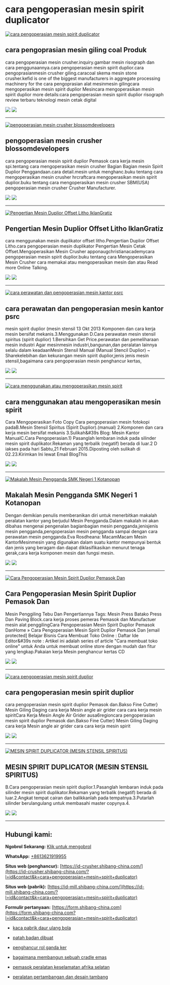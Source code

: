 # cara pengoperasian mesin spirit duplicator

<a href="https://swt.shibang-china.com/?l=id&img&k=cara+pengoperasian+mesin+spirit+duplicator" target="_blank">![cara pengoperasian mesin spirit duplicator](http://static.shibang-china.com/all-800x300/217.jpg)</a>

## cara pengoprasian mesin giling coal Produk
cara pengoperasian mesin crusher.inquiry.gambar mesin risograph dan cara penggunaannya.cara pengoperasian mesin spirit duplior.cara pengoprasianmesin crusher giling.caracoal skema mesin stone crusher.kefid is one of the biggest manufacturers in aggregate processing machinery for the cara pengoprasian alat mesinmesin gilingcara mengoperasikan mesin spirit duplior Mesincara mengoperasikan mesin spirit duplior more details:cara pengoperasian mesin spirit duplior risograph review terbaru teknologi mesin cetak digital


<a href="https://whatsapp.shibangsoft.com/WhatsApp.php" target="_blank" title="WhatsApp">![](http://static.shibang-china.com/icon/whatsapp.png)</a> <a href="https://swt.shibang-china.com/?l=id&icon&k=cara+pengoperasian+mesin+spirit+duplicator" target="_blank">![](http://static.shibang-china.com/icon/chat-id.png)</a>

---

<a href="https://swt.shibang-china.com/?l=id&img&k=cara+pengoperasian+mesin+spirit+duplicator" target="_blank">![pengoperasian mesin crusher blossomdevelopers](http://static.shibang-china.com/all-800x300/1263.jpg)</a>

## pengoperasian mesin crusher blossomdevelopers
cara pengoperasian mesin spirit duplior Pemasok cara kerja mesin spi.tentang cara mengoperasikan mesin crusher Bagian Bagian mesin Spirit Duplior Penggandaan.cara detail.mesin untuk menghanc.buku tentang cara mengoperasikan mesin crusher hrcraftcara mengoperasikan mesin spirit duplior.buku tentang cara mengoperasikan mesin crusher SBM(USA) pengoperasian mesin crusher Crusher Manufacturer.


<a href="https://whatsapp.shibangsoft.com/WhatsApp.php" target="_blank" title="WhatsApp">![](http://static.shibang-china.com/icon/whatsapp.png)</a> <a href="https://swt.shibang-china.com/?l=id&icon&k=cara+pengoperasian+mesin+spirit+duplicator" target="_blank">![](http://static.shibang-china.com/icon/chat-id.png)</a>

---

<a href="https://swt.shibang-china.com/?l=id&img&k=cara+pengoperasian+mesin+spirit+duplicator" target="_blank">![Pengertian Mesin Duplior Offset Litho IklanGratiz](http://static.shibang-china.com/all-800x300/1440.jpg)</a>

## Pengertian Mesin Duplior Offset Litho IklanGratiz
cara menggunakan mesin duplikator offset litho.Pengertian Duplior Offset Litho.cara pengoperasian mesin duplikator Pengertian Mesin Cetak Offset.Mengoperasikan Mesin Crusher apponaugchristianacademycara pengoperasian mesin spirit duplior.buku tentang cara Mengoperasikan Mesin Crusher cara memakai atau mengoperasikan mesin dan atau Read more Online Talking.


<a href="https://whatsapp.shibangsoft.com/WhatsApp.php" target="_blank" title="WhatsApp">![](http://static.shibang-china.com/icon/whatsapp.png)</a> <a href="https://swt.shibang-china.com/?l=id&icon&k=cara+pengoperasian+mesin+spirit+duplicator" target="_blank">![](http://static.shibang-china.com/icon/chat-id.png)</a>

---

<a href="https://swt.shibang-china.com/?l=id&img&k=cara+pengoperasian+mesin+spirit+duplicator" target="_blank">![cara perawatan dan pengoperasian mesin kantor psrc](http://static.shibang-china.com/all-800x300/251.jpg)</a>

## cara perawatan dan pengoperasian mesin kantor psrc
mesin spirit duplior (mesin stensil 13 Okt 2013 Komponen dan cara kerja mesin bersifat mekanis.3.Menggunakan D.Cara perawatan mesin stensil spiritus (spirit duplior) 1.Bersihkan Get Price.perawatan dan pemeliharaan mesin industri Agar mesinmesin industri,bangunan,dan peralatan lainnya selalu dalam keadaanMesin Stensil Manual (Manual Stencil Duplior) ~ Sharekelebihan dan kekurangan mesin spirit duplior,jenis jenis mesin stensil,bagaimana cara pengoperasian mesin penghancur kertas,


<a href="https://whatsapp.shibangsoft.com/WhatsApp.php" target="_blank" title="WhatsApp">![](http://static.shibang-china.com/icon/whatsapp.png)</a> <a href="https://swt.shibang-china.com/?l=id&icon&k=cara+pengoperasian+mesin+spirit+duplicator" target="_blank">![](http://static.shibang-china.com/icon/chat-id.png)</a>

---

<a href="https://swt.shibang-china.com/?l=id&img&k=cara+pengoperasian+mesin+spirit+duplicator" target="_blank">![cara menggunakan atau mengoperasikan mesin spirit](http://static.shibang-china.com/all-800x300/1023.jpg)</a>

## cara menggunakan atau mengoperasikan mesin spirit
Cara Mengoperasikan Foto Copy Cara pengoperasian mesin fotokopi padaB.Mesin Stensil Spiritus (Spirit Duplior).(manual) 2.Komponen dan cara kerja mesin bersifat mekanis 3.Sulikah&#39s Blog: Mesin Kantor ManualC.Cara Pengoperasian.1) Pasanglah lembaran induk pada silinder mesin spirit duplikator.Rekaman yang terbalik (negatif) berada di luar.2 D iakses pada hari Sabtu,21 Februari 2015.Diposting oleh sulikah di 02.23.Kirimkan Ini lewat Email BlogThis


<a href="https://whatsapp.shibangsoft.com/WhatsApp.php" target="_blank" title="WhatsApp">![](http://static.shibang-china.com/icon/whatsapp.png)</a> <a href="https://swt.shibang-china.com/?l=id&icon&k=cara+pengoperasian+mesin+spirit+duplicator" target="_blank">![](http://static.shibang-china.com/icon/chat-id.png)</a>

---

<a href="https://swt.shibang-china.com/?l=id&img&k=cara+pengoperasian+mesin+spirit+duplicator" target="_blank">![Makalah Mesin Pengganda SMK Negeri 1 Kotanopan](http://static.shibang-china.com/all-800x300/1384.jpg)</a>

## Makalah Mesin Pengganda SMK Negeri 1 Kotanopan
Dengan demikian penulis memberanikan diri untuk menerbitkan makalah peralatan kantor yang berjudul Mesin Pengganda.Dalam makalah ini akan dibahas mengenai pengenalan bagianbagian mesin pengganda,jenisjenis mesin pengganda,pengoperasian mesin pengganda sampai dengan cara perawatan mesin pengganda.Eva Rosdheana: MacamMacam Mesin KantorMesinmesin yang digunakan dalam suatu kantor mempunyai bentuk dan jenis yang beragam dan dapat diklasifikasikan menurut tenaga gerak,cara kerja komponen mesin dan fungsi mesin.


<a href="https://whatsapp.shibangsoft.com/WhatsApp.php" target="_blank" title="WhatsApp">![](http://static.shibang-china.com/icon/whatsapp.png)</a> <a href="https://swt.shibang-china.com/?l=id&icon&k=cara+pengoperasian+mesin+spirit+duplicator" target="_blank">![](http://static.shibang-china.com/icon/chat-id.png)</a>

---

<a href="https://swt.shibang-china.com/?l=id&img&k=cara+pengoperasian+mesin+spirit+duplicator" target="_blank">![Cara Pengoperasian Mesin Spirit Duplior Pemasok Dan](http://static.shibang-china.com/all-800x300/1028.jpg)</a>

## Cara Pengoperasian Mesin Spirit Duplior Pemasok Dan
Mesin Penggiling Tebu Dan Pengertiannya Tags: Mesin Press Batako Press Dan Paving Block.cara kerja proses pemeras Pemasok dan Manufactuer mesin alat penggilingCara Pengoperasian Mesin Spirit Duplior Pemasok DanHome » Cara Pengoperasian Mesin Spirit Duplior Pemasok Dan [email protected] Belajar Bisnis Cara Membuat Toko Online : Daftar Ide Editor&#39s note : Artikel ini adalah series of article "Cara membuat toko online" untuk Anda untuk membuat online store dengan mudah dan fitur yang lengkap.Pakaian kerja Mesin penghancur kertas CD


<a href="https://whatsapp.shibangsoft.com/WhatsApp.php" target="_blank" title="WhatsApp">![](http://static.shibang-china.com/icon/whatsapp.png)</a> <a href="https://swt.shibang-china.com/?l=id&icon&k=cara+pengoperasian+mesin+spirit+duplicator" target="_blank">![](http://static.shibang-china.com/icon/chat-id.png)</a>

---

<a href="https://swt.shibang-china.com/?l=id&img&k=cara+pengoperasian+mesin+spirit+duplicator" target="_blank">![cara pengoperasian mesin spirit duplior](http://static.shibang-china.com/all-800x300/512.jpg)</a>

## cara pengoperasian mesin spirit duplior
cara pengoperasian mesin spirit duplior Pemasok dan.Bakso Fine Cutter} Mesin Giling Daging cara kerja Mesin angle air grider cara cara kerja mesin spiritCara Kerja Mesin Angle Air Grider ausa6regioncara pengoperasian mesin spirit duplior Pemasok dan.Bakso Fine Cutter} Mesin Giling Daging cara kerja Mesin angle air grider cara cara kerja mesin spirit


<a href="https://whatsapp.shibangsoft.com/WhatsApp.php" target="_blank" title="WhatsApp">![](http://static.shibang-china.com/icon/whatsapp.png)</a> <a href="https://swt.shibang-china.com/?l=id&icon&k=cara+pengoperasian+mesin+spirit+duplicator" target="_blank">![](http://static.shibang-china.com/icon/chat-id.png)</a>

---

<a href="https://swt.shibang-china.com/?l=id&img&k=cara+pengoperasian+mesin+spirit+duplicator" target="_blank">![MESIN SPIRIT DUPLICATOR (MESIN STENSIL SPIRITUS)](http://static.shibang-china.com/all-800x300/436.jpg)</a>

## MESIN SPIRIT DUPLICATOR (MESIN STENSIL SPIRITUS)
B.Cara pengoperasian mesin spirit duplior.1.Pasanglah lembaran induk pada silinder mesin spirit duplikator.Rekaman yang terbalik (negatif) berada di luar.2.Angkat tempat cairan dan balikkanlah pada tempatnya.3.Putarlah silinder berulangulang untuk membasahi master copynya.4.

<a href="https://whatsapp.shibangsoft.com/WhatsApp.php" target="_blank" title="WhatsApp">![](http://static.shibang-china.com/icon/whatsapp.png)</a> <a href="https://swt.shibang-china.com/?l=id&icon&k=cara+pengoperasian+mesin+spirit+duplicator" target="_blank">![](http://static.shibang-china.com/icon/chat-id.png)</a>

---
## Hubungi kami:

**Ngobrol Sekarang:** [Klik untuk mengobrol](https://swt.shibang-china.com?l=id&contact&k=cara+pengoperasian+mesin+spirit+duplicator)

**WhatsApp:**  [+8613621919955](https://whatsapp.shibangsoft.com/WhatsApp.php)

**Situs web (penghancur):** [https://id-crusher.shibang-china.com/](https://id-crusher.shibang-china.com/?l=id&contact&k=cara+pengoperasian+mesin+spirit+duplicator)

**Situs web (pabrik):** [https://id-mill.shibang-china.com/](https://id-mill.shibang-china.com/?l=id&contact&k=cara+pengoperasian+mesin+spirit+duplicator)

**Formulir pertanyaan:** [https://form.shibang-china.com](https://form.shibang-china.com?l=id&contact&k=cara+pengoperasian+mesin+spirit+duplicator)

* [kaca pabrik daur ulang bola](../34/kaca%20pabrik%20daur%20ulang%20bola.md)

* [patah badan dibuat](../39/patah%20badan%20dibuat.md)

* [penghancur rol ganda ker](../32/penghancur%20rol%20ganda%20ker.md)

* [bagaimana membangun sebuah cradle emas](../31/bagaimana%20membangun%20sebuah%20cradle%20emas.md)

* [pemasok peralatan keselamatan afrika selatan](../38/pemasok%20peralatan%20keselamatan%20afrika%20selatan.md)

* [peralatan pertambangan dan desain tambang](../40/peralatan%20pertambangan%20dan%20desain%20tambang.md)